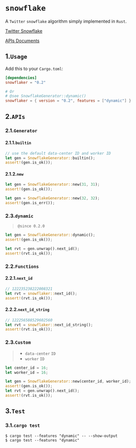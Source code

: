 # `snowflake`

A `Twitter` `snowflake` algorithm simply implemented in `Rust`.

[Twitter Snowflake](https://github.com/twitter-archive/snowflake.git)

[APIs Documents](https://docs.rs/snowflaker)

## 1.`Usage`

Add this to your `Cargo.toml`:

```toml
[dependencies]
snowflaker = "0.2"

# Or
# @see SnowflakeGenerator::dynamic()
snowflaker = { version = "0.2", features = ["dynamic"] }
```

## 2.`APIs`

### 2.1.`Generator`

#### 2.1.1.`builtin`

```rust
// use the default data-center ID and worker ID
let gen = SnowflakeGenerator::builtin();
assert!(gen.is_ok());
```

#### 2.1.2.`new`

```rust
let gen = SnowflakeGenerator::new(31, 31);
assert!(gen.is_ok());

let gen = SnowflakeGenerator::new(32, 32);
assert!(gen.is_err());
```

### 2.3.`dynamic`

> `@since 0.2.0`

```rust
let gen = SnowflakeGenerator::dynamic();
assert!(gen.is_ok());

let rvt = gen.unwrap().next_id();
assert!(rvt.is_ok());
```

### 2.2.`Functions`

#### 2.2.1.`next_id`

```rust
// 122235238222008321
let rvt = snowflaker::next_id();
assert!(rvt.is_ok());
```

#### 2.2.2.`next_id_string`

```rust
// 122256588529602560
let rvt = snowflaker::next_id_string();
assert!(rvt.is_ok());
```

### 2.3.`Custom`

> - `data-center` `ID`
> - `worker` `ID`

```rust
let center_id = 16;
let worker_id = 16;

let gen = SnowflakeGenerator::new(center_id, worker_id);
assert!(gen.is_ok());
let rvt = gen.unwrap().next_id();
assert!(rvt.is_ok());
```

## 3.`Test`

### 3.1.`cargo test`

```shell
$ cargo test --features "dynamic" -- --show-output
$ cargo test --features "dynamic"
```

